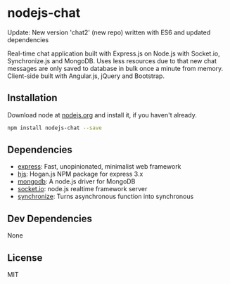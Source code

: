 # nodejs-chat 

Update: New version 'chat2' (new repo) written with ES6 and updated dependencies

Real-time chat application built with Express.js on Node.js with Socket.io, Synchronize.js and MongoDB. Uses less resources due to that new chat messages are only saved to database in bulk once a minute from memory. Client-side built with Angular.js, jQuery and Bootstrap.

## Installation

Download node at [nodejs.org](http://nodejs.org) and install it, if you haven't already.

```sh
npm install nodejs-chat --save
```

## Dependencies

- [express](https://github.com/strongloop/express): Fast, unopinionated, minimalist web framework
- [hjs](https://github.com/nullfirm/hjs): Hogan.js NPM package for express 3.x
- [mongodb](https://github.com/mongodb/node-mongodb-native): A node.js driver for MongoDB
- [socket.io](https://github.com/Automattic/socket.io): node.js realtime framework server
- [synchronize](https://github.com/alexeypetrushin/synchronize): Turns asynchronous function into synchronous

## Dev Dependencies

None

## License

MIT
